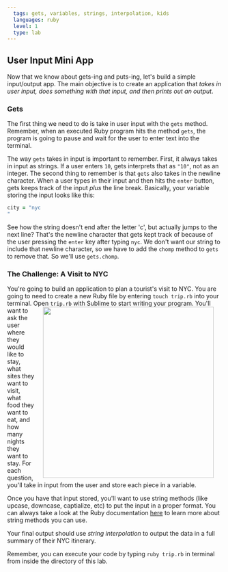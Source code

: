 ```yaml
---
  tags: gets, variables, strings, interpolation, kids
  languages: ruby
  level: 1
  type: lab
---
```


## User Input Mini App
Now that we know about gets-ing and puts-ing, let's build a simple input/output app. The main objective is to create an application that _takes in user input, does something with that input, and then prints out an output_.

### Gets
The first thing we need to do is take in user input with the `gets` method. Remember, when an executed Ruby program hits the method `gets`, the program is going to pause and wait for the user to enter text into the terminal.

The way `gets` takes in input is important to remember. First, it always takes in input as strings. If a user enters `10`, gets interprets that as `"10"`, not as an integer. The second thing to remember is that `gets` also takes in the newline character. When a user types in their input and then hits the `enter` button, gets keeps track of the input *plus* the line break. Basically, your variable storing the input looks like this:

```ruby
city = "nyc
"
```
See how the string doesn't end after the letter 'c', but actually jumps to the next line? That's the newline character that gets kept track of because of the user pressing the `enter` key after typing `nyc`. We don't want our string to include that newline character, so we have to add the `chomp` method to `gets` to remove that. So we'll use `gets.chomp`.

### The Challenge: A Visit to NYC
 You're going to build an application to plan a tourist's visit to NYC. You are going to need to create a new Ruby file by entering `touch trip.rb` into your terminal. Open `trip.rb` with Sublime to start writing your program.
<img src="https://s3.amazonaws.com/after-school-assets/greetings.jpg" align="right" width="400" hspace="20">
You'll want to ask the user where they would like to stay, what sites they want to visit, what food they want to eat, and how many nights they want to stay. For each question, you'll take in input from the user and store each piece in a variable.

Once you have that input stored, you'll want to use string methods (like upcase, downcase, captialize, etc) to put the input in a proper format. You can always take a look at the Ruby documentation [here](http://www.ruby-doc.org/core-2.1.2/String.html) to learn more about string methods you can use. 

Your final output should use *string interpolation* to output the data in a full summary of their NYC itinerary. 

Remember, you can execute your code by typing `ruby trip.rb` in terminal from inside the directory of this lab.
